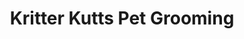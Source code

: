 ---
title: "Kritter Kutts Pet Grooming"
url: /pilot-mountain/kritter-kutts-pet-grooming/
shop: Tiersalon
---